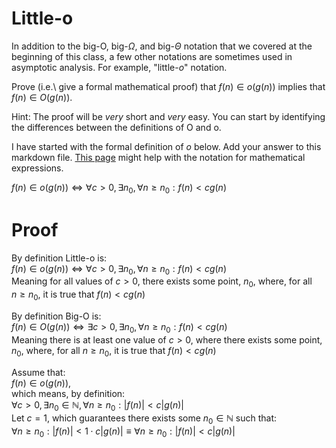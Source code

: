 # Little-o

In addition to the big-O, big-$\Omega$, and big-$\Theta$ notation that
we covered at the beginning of this class, a few other notations are sometimes
used in asymptotic analysis.  For example, "little-$o$" notation.

Prove (i.e.\ give a formal mathematical proof) that $f(n)\in o(g(n))$ implies
that $f(n)\in O(g(n))$.

Hint: The proof will be *very* short and *very* easy. You can start by
identifying the differences between the definitions of O and o.

I have started with the formal definition of $o$ below. Add your answer to this
markdown file. [This
page](https://docs.github.com/en/get-started/writing-on-github/working-with-advanced-formatting/writing-mathematical-expressions)
might help with the notation for mathematical expressions.

$f(n)\in o(g(n)) \iff \forall c>0, \exists n_0, \forall n\ge n_0: f(n) < c g(n)$

# Proof

By definition Little-o is:  
$f(n)\in o(g(n)) \iff \forall c>0, \exists n_0, \forall n\ge n_0: f(n) < c g(n)$  
Meaning for all values of $c > 0$, there exists some point, $n_0$, where, for all  
$n\ge n_0$, it is true that $f(n) < c g(n)$  
  
By definition Big-O is:  
$f(n)\in O(g(n)) \iff \exists c>0, \exists n_0, \forall n\ge n_0: f(n) < c g(n)$  
Meaning there is at least one value of $c > 0$, where there exists some point,  
$n_0$, where, for all $n\ge n_0$, it is true that $f(n) < c g(n)$  

Assume that:  
$f(n)\in o(g(n))$,  
which means, by definition:  
$\forall c>0, \exists n_0 \in \mathbb{N}, \forall n\ge n_0: |f(n)| < c|g(n)|$  
Let $c=1$, which guarantees there exists some $n_0 \in \mathbb{N}$ such that:  
$\forall n\ge n_0: |f(n)| < 1\cdot c|g(n)| \equiv \forall n\ge n_0: |f(n)| < c|g(n)|$  
